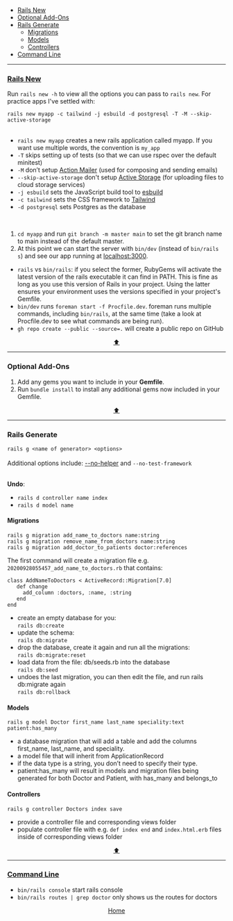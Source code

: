 - [Rails New](#rails-new)
- [Optional Add-Ons](#optional-add-ons)
- [Rails Generate](#rails-generate)
  - [Migrations](#migrations)
  - [Models](#models)
  - [Controllers](#controllers)
- [Command Line](#command-line)

---

### [Rails New](https://guides.rubyonrails.org/getting_started.html)

Run `rails new -h` to view all the options you can pass to `rails new`. For practice apps I've settled with:
<br>

```rails new myapp -c tailwind -j esbuild -d postgresql -T -M --skip-active-storage```
<br>
<br>

* `rails new myapp` creates a new rails application called myapp. If you want use multiple words, the convention is `my_app`
* `-T` skips setting up of tests (so that we can use rspec over the default minitest)
* `-M` don’t setup [Action Mailer](https://guides.rubyonrails.org/action_mailer_basics.html) (used for composing and sending emails)
* `--skip-active-storage` don't setup [Active Storage](https://edgeguides.rubyonrails.org/active_storage_overview.html) (for uploading files to cloud storage services) <br>
* `-j esbuild` sets the JavaScript build tool to [esbuild](https://esbuild.github.io/)
* `-c tailwind` sets the CSS framework to [Tailwind](https://tailwindcss.com/docs/guides/ruby-on-rails)
* `-d postgresql` sets Postgres as the database
<br>

1. `cd myapp` and run `git branch -m master main` to set the git branch name to main instead of the default master.
2. At this point we can start the server with `bin/dev` (instead of `bin/rails s`) and see our app running at [localhost:3000](http://localhost:3000/).

* `rails` vs `bin/rails`: if you select the former, RubyGems will activate the latest version of the rails executable it can find in PATH. This is fine as long as you use this version of Rails in your project. Using the latter ensures your environment uses the versions specified in your project's Gemfile.
* `bin/dev` runs `foreman start -f Procfile.dev`. foreman runs multiple commands, including `bin/rails`, at the same time (take a look at Procfile.dev to see what commands are being run).
* `gh repo create --public --source=.` will create a public repo on GitHub

<p align="center"><a href="#top">⬆</a></p>

---

### Optional Add-Ons

1. Add any gems you want to include in your <strong>Gemfile</strong>.
2. Run `bundle install` to install any additional gems now included in your Gemfile.

<!-- I'll be adding [Hotwire::Livereload](https://kirillplatonov.com/posts/hotwire-livereload/) which enables live reloading when files are changed without the need for a full browser refresh.

```
group :development do
  gem "hotwire-livereload"
end
```
2. We'll then need run install script `rails livereload:install`
3. Tailwind uses a [just-in-time compiler](https://v2.tailwindcss.com/docs/just-in-time-mode), so we'll need to specify an additional path for livereload to listen to for any (just-in-time) changes.

```
# config/environments/development.rb
config.hotwire_livereload.listen_paths << Rails.root.join("app/assets/builds")
``` -->
<p align="center"><a href="#top">⬆</a></p>

---

### Rails Generate
`rails g <name of generator> <options>` <br><br>
Additional options include: [--no-helper](https://www.rubyguides.com/2020/01/rails-helpers/) and `--no-test-framework`
<br><br>

<strong>Undo</strong>:
* `rails d controller name index`
* `rails d model name`

#### Migrations
```
rails g migration add_name_to_doctors name:string
rails g migration remove_name_from_doctors name:string
rails g migration add_doctor_to_patients doctor:references
```

The first command will create a migration file e.g. `20200928055457_add_name_to_doctors.rb` that contains:

```
class AddNameToDoctors < ActiveRecord::Migration[7.0]
   def change
     add_column :doctors, :name, :string
   end
end
```

* create an empty database for you: <br>
`rails db:create`
* update the schema: <br>
`rails db:migrate`
* drop the database, create it again and run all the migrations: <br>
`rails db:migrate:reset`
* load data from the file: db/seeds.rb into the database <br>
`rails db:seed`
* undoes the last migration, you can then edit the file, and run rails db:migrate again <br>
`rails db:rollback`

#### Models
`rails g model Doctor first_name last_name speciality:text patient:has_many`<br>
* a database migration that will add a table and add the columns first_name, last_name, and speciality.
* a model file that will inherit from ApplicationRecord
* if the data type is a string, you don’t need to specify their type.
* patient:has_many will result in models and migration files being generated for both Doctor and Patient, with has_many and belongs_to

#### Controllers

`rails g controller Doctors index save`
* provide a controller file and corresponding views folder
* populate controller file with e.g. `def index end` and `index.html.erb` files inside of corresponding views folder

<p align="center"><a href="#top">⬆</a></p>

---

### [Command Line](https://guides.rubyonrails.org/command_line.html)

* `bin/rails console` start rails console
* `bin/rails routes | grep doctor` only shows us the routes for doctors



<p align="center"><a href="https://github.com/adrianHards/rails-templates">Home</a></p>
